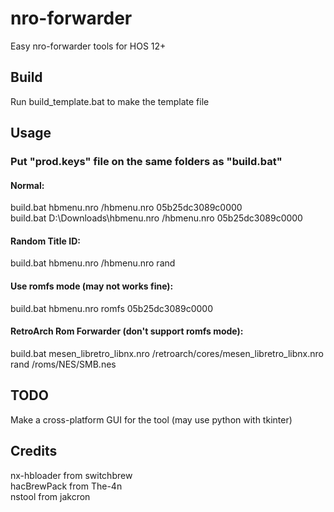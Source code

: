# nro-forwarder
Easy nro-forwarder tools for HOS 12+
## Build
Run build_template.bat to make the template file
## Usage
### Put "prod.keys" file on the same folders as "build.bat"
#### Normal:
build.bat hbmenu.nro /hbmenu.nro 05b25dc3089c0000  
build.bat D:\Downloads\hbmenu.nro /hbmenu.nro 05b25dc3089c0000
#### Random Title ID:
build.bat hbmenu.nro /hbmenu.nro rand
#### Use romfs mode (may not works fine):
build.bat hbmenu.nro romfs 05b25dc3089c0000
#### RetroArch Rom Forwarder (don't support romfs mode):
build.bat mesen_libretro_libnx.nro /retroarch/cores/mesen_libretro_libnx.nro rand /roms/NES/SMB.nes
## TODO
Make a cross-platform GUI for the tool (may use python with tkinter)
## Credits
nx-hbloader from switchbrew  
hacBrewPack from The-4n  
nstool from jakcron
